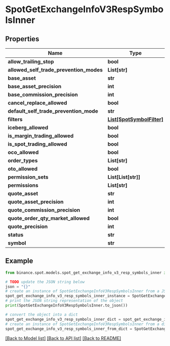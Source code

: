 # SpotGetExchangeInfoV3RespSymbolsInner


## Properties

Name | Type | Description | Notes
------------ | ------------- | ------------- | -------------
**allow_trailing_stop** | **bool** |  | [optional] 
**allowed_self_trade_prevention_modes** | **List[str]** |  | [optional] 
**base_asset** | **str** |  | [optional] 
**base_asset_precision** | **int** |  | [optional] 
**base_commission_precision** | **int** |  | [optional] 
**cancel_replace_allowed** | **bool** |  | [optional] 
**default_self_trade_prevention_mode** | **str** |  | [optional] 
**filters** | [**List[SpotSymbolFilter]**](SpotSymbolFilter.md) |  | [optional] 
**iceberg_allowed** | **bool** |  | [optional] 
**is_margin_trading_allowed** | **bool** |  | [optional] 
**is_spot_trading_allowed** | **bool** |  | [optional] 
**oco_allowed** | **bool** |  | [optional] 
**order_types** | **List[str]** |  | [optional] 
**oto_allowed** | **bool** |  | [optional] 
**permission_sets** | **List[List[str]]** |  | [optional] 
**permissions** | **List[str]** |  | [optional] 
**quote_asset** | **str** |  | [optional] 
**quote_asset_precision** | **int** |  | [optional] 
**quote_commission_precision** | **int** |  | [optional] 
**quote_order_qty_market_allowed** | **bool** |  | [optional] 
**quote_precision** | **int** |  | [optional] 
**status** | **str** |  | [optional] 
**symbol** | **str** |  | [optional] 

## Example

```python
from binance.spot.models.spot_get_exchange_info_v3_resp_symbols_inner import SpotGetExchangeInfoV3RespSymbolsInner

# TODO update the JSON string below
json = "{}"
# create an instance of SpotGetExchangeInfoV3RespSymbolsInner from a JSON string
spot_get_exchange_info_v3_resp_symbols_inner_instance = SpotGetExchangeInfoV3RespSymbolsInner.from_json(json)
# print the JSON string representation of the object
print(SpotGetExchangeInfoV3RespSymbolsInner.to_json())

# convert the object into a dict
spot_get_exchange_info_v3_resp_symbols_inner_dict = spot_get_exchange_info_v3_resp_symbols_inner_instance.to_dict()
# create an instance of SpotGetExchangeInfoV3RespSymbolsInner from a dict
spot_get_exchange_info_v3_resp_symbols_inner_from_dict = SpotGetExchangeInfoV3RespSymbolsInner.from_dict(spot_get_exchange_info_v3_resp_symbols_inner_dict)
```
[[Back to Model list]](../README.md#documentation-for-models) [[Back to API list]](../README.md#documentation-for-api-endpoints) [[Back to README]](../README.md)


